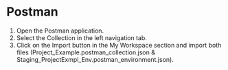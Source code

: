 # Postman
1. Open the Postman application.
2. Select the Collection in the left navigation tab.
3. Click on the Import button in the My Workspace section and import both files (Project_Example.postman_collection.json & Staging_ProjectExmpl_Env.postman_environment.json).
